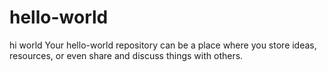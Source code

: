 # hello-world
hi world 
Your hello-world repository can be a place where you store ideas, resources, or even share and discuss things with others.
